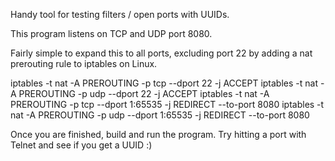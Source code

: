 Handy tool for testing filters / open ports with UUIDs.  

This program listens on TCP and UDP port 8080.  

Fairly simple to expand this to all ports, excluding port 22 by adding a nat prerouting rule to iptables on Linux.  

iptables -t nat -A PREROUTING -p tcp --dport 22 -j ACCEPT
iptables -t nat -A PREROUTING -p udp --dport 22 -j ACCEPT
iptables -t nat -A PREROUTING -p tcp --dport 1:65535 -j REDIRECT --to-port 8080
iptables -t nat -A PREROUTING -p udp --dport 1:65535 -j REDIRECT --to-port 8080

Once you are finished, build and run the program.  Try hitting a port with Telnet and see if you get a UUID :)
